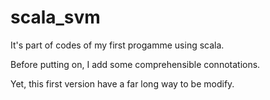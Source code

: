 # scala_svm

It's part of codes of my first progamme using scala. 

Before putting on, I add some comprehensible connotations.

Yet, this first version have a far long way to be modify.  

